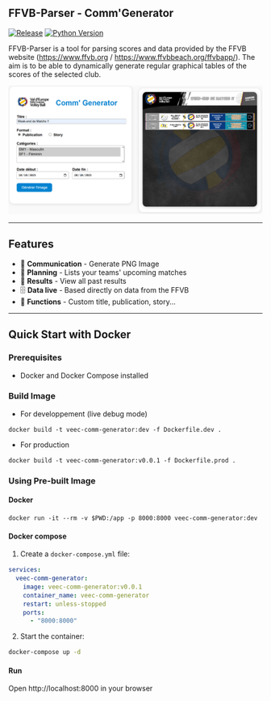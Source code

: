 ## FFVB-Parser - Comm'Generator

[![Release](https://img.shields.io/github/v/release/veecvolley/FFVB-Parser)](https://github.com/veecvolley/FFVB-Parser) [![Python Version](https://img.shields.io/badge/python-3.13-red.svg)](https://www.python.org/downloads/release/python-3130/)

FFVB-Parser is a tool for parsing scores and data provided by the FFVB website (https://www.ffvb.org / https://www.ffvbbeach.org/ffvbapp/).
The aim is to be able to dynamically generate regular graphical tables of the scores of the selected club.

![Comm'Generator Screenshot](screenshot.png)

---
## Features

- 📱 **Communication** - Generate PNG Image
- 📅 **Planning** - Lists your teams' upcoming matches
- 🏐 **Results** - View all past results
- 🗄️ **Data live** - Based directly on data from the FFVB
- 🚀 **Functions** - Custom title, publication, story...

---

## Quick Start with Docker

### Prerequisites
- Docker and Docker Compose installed

### Build Image

  * For developpement (live debug mode)
```
docker build -t veec-comm-generator:dev -f Dockerfile.dev .
```

  * For production
```
docker build -t veec-comm-generator:v0.0.1 -f Dockerfile.prod .
```

### Using Pre-built Image

#### Docker
```
docker run -it --rm -v $PWD:/app -p 8000:8000 veec-comm-generator:dev
```

#### Docker compose
1. Create a `docker-compose.yml` file:

```yaml
services:
  veec-comm-generator:
    image: veec-comm-generator:v0.0.1
    container_name: veec-comm-generator
    restart: unless-stopped
    ports:
      - "8000:8000"
```

2. Start the container:
```bash
docker-compose up -d
```

#### Run

Open http://localhost:8000 in your browser

